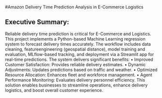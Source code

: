 #Amazon Delivery Time Prediction Analysis in E-Commerce Logistics

## Executive Summary:

Reliable delivery time prediction is critical for E-Commerce and Logistics. This project implements a Python-based Machine Learning regression system to forecast delivery times accurately. The workflow includes data cleaning,
featureengineering (geospatial distance), model training and evaluation, MLflow-based tracking, and deployment via a Streamlit app for real-time predictions.
The system delivers significant benefits:
•	Improved Customer Satisfaction: Provides reliable delivery estimates.
•	Dynamic Adjustments: Updates predictions based on traffic and weather.
•	Optimized Resource Allocation: Enhances fleet and workforce management.
•	Agent Performance Monitoring: Evaluates delivery personnel efficiency.
This solution enables businesses to streamline operations, enhance delivery logistics, and boost overall customer experience.
